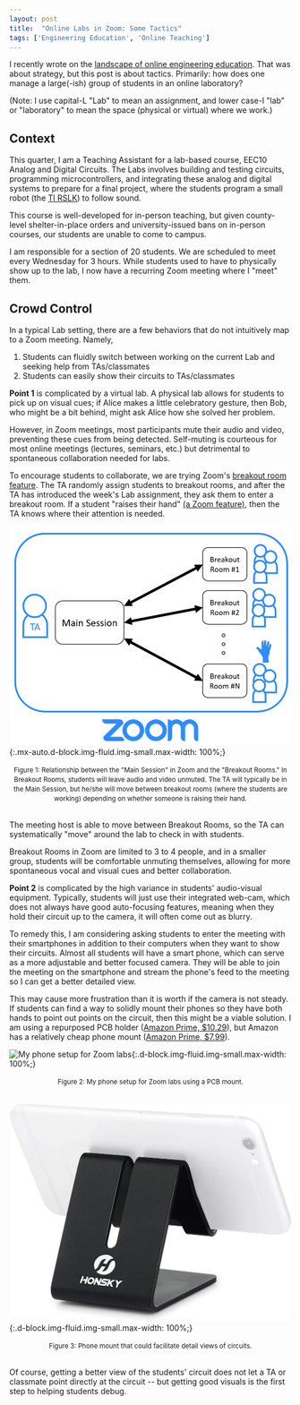 ```yaml
---
layout: post
title:  "Online Labs in Zoom: Some Tactics"
tags: ['Engineering Education', 'Online Teaching']
---
```


I recently wrote on the [landscape of online engineering education](../../03/16/the-future-of-online-eng-edu.html). That was about strategy, but this post is about tactics. Primarily: how does one manage a large(-ish) group of students in an online laboratory?

(Note: I use capital-L "Lab" to mean an assignment, and lower case-l "lab" or "laboratory" to mean the space (physical or virtual) where we work.)

## Context

This quarter, I am a Teaching Assistant for a lab-based course, EEC10 Analog and Digital Circuits. The Labs involves building and testing circuits, programming microcontrollers, and integrating these analog and digital systems to prepare for a final project, where the students program a small robot (the [TI RSLK](https://university.ti.com/en/faculty/ti-robotics-system-learning-kit/ti-robotics-system-learning-kit)) to follow sound.

This course is well-developed for in-person teaching, but given county-level shelter-in-place orders and university-issued bans on in-person courses, our students are unable to come to campus.

I am responsible for a section of 20 students. We are scheduled to meet every Wednesday for 3 hours. While students used to have to physically show up to the lab, I now have a recurring Zoom meeting where I "meet" them.

## Crowd Control

In a typical Lab setting, there are a few behaviors that do not intuitively map to a Zoom meeting. Namely,
1. Students can fluidly switch between working on the current Lab and seeking help from TAs/classmates
2. Students can easily show their circuits to TAs/classmates

**Point 1** is complicated by a virtual lab. A physical lab allows for students to pick up on visual cues; if Alice makes a little celebratory gesture, then Bob, who might be a bit behind, might ask Alice how she solved her problem.

However, in Zoom meetings, most participants mute their audio and video, preventing these cues from being detected. Self-muting is courteous for most online meetings (lectures, seminars, etc.) but detrimental to spontaneous collaboration needed for labs. 

To encourage students to collaborate, we are trying Zoom's [breakout room feature](https://support.zoom.us/hc/en-us/articles/206476313-Managing-Breakout-Rooms). The TA randomly assign students to breakout rooms, and after the TA has introduced the week's Lab assignment, they ask them to enter a breakout room. If a student "raises their hand" [(a Zoom feature)](https://support.zoom.us/hc/en-us/articles/205566129-Raise-Hand-In-Webinar), then the TA knows where their attention is needed.

![Main room/breakout room workflow][zoom]{:.mx-auto.d-block.img-fluid.img-small.max-width: 100%;}
<center>
<small>Figure 1: Relationship between the "Main Session" in Zoom and the "Breakout Rooms." In Breakout Rooms, students will leave audio and video unmuted. The TA will typically be in the Main Session, but he/she will move between breakout rooms (where the students are working) depending on whether someone is raising their hand.</small></center><br>

The meeting host is able to move between Breakout Rooms, so the TA can systematically "move" around the lab to check in with students.

Breakout Rooms in Zoom are limited to 3 to 4 people, and in a smaller group, students will be comfortable unmuting themselves, allowing for more spontaneous vocal and visual cues and better collaboration.

**Point 2** is complicated by the high variance in students' audio-visual equipment. Typically, students will just use their integrated web-cam, which does not always have good auto-focusing features, meaning when they hold their circuit up to the camera, it will often come out as blurry.

To remedy this, I am considering asking students to enter the meeting with their smartphones in addition to their computers when they want to show their circuits. Almost all students will have a smart phone, which can serve as a more adjustable and better focused camera. They will be able to join the meeting on the smartphone and stream the phone's feed to the meeting so I can get a better detailed view.

This may cause more frustration than it is worth if the camera is not steady. If students can find a way to solidly mount their phones so they have both hands to point out points on the circuit, then this might be a viable solution. I am using a repurposed PCB holder ([Amazon Prime, $10.29](https://www.amazon.com/Adjustable-Soldering-Rotisserie-spring-clamp-rotation-lock/dp/B01709B0PW)), but Amazon has a relatively cheap phone mount ([Amazon Prime, $7.99](https://www.amazon.com/Honsky-Portable-Universal-Cellphone-Smartphone/dp/B00REG88C0?ref_=fsclp_pl_dp_9)).

![My phone setup for Zoom labs][phone]{:.d-block.img-fluid.img-small.max-width: 100%;}
<center>
<small>Figure 2: My phone setup for Zoom labs using a PCB mount.</small></center><br>

![Amazon option][mount]{:.d-block.img-fluid.img-small.max-width: 100%;}
<center>
<small>Figure 3: Phone mount that could facilitate detail views of circuits.</small></center><br>

Of course, getting a better view of the students' circuit does not let a TA or classmate point directly at the circuit -- but getting good visuals is the first step to helping students debug.

[zoom]: /images/blog/2020/04/01/zoom-breakout.png
[phone]: /images/blog/2020/04/01/phone-setup.JPG
[mount]: /images/blog/2020/04/01/mount.jpg